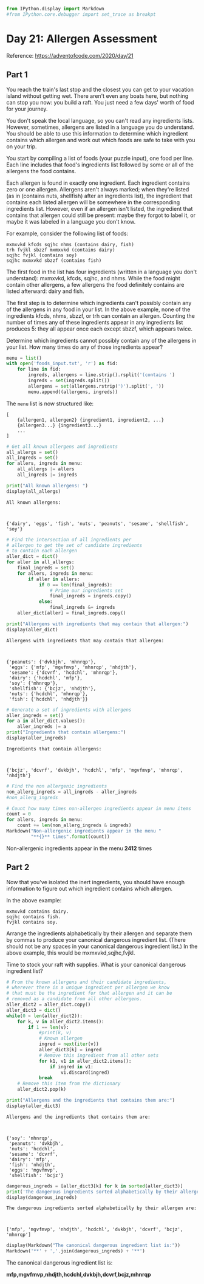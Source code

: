 ```python
from IPython.display import Markdown
#from IPython.core.debugger import set_trace as breakpt
```

# Day 21: Allergen Assessment

Reference: https://adventofcode.com/2020/day/21

## Part 1

You reach the train's last stop and the closest you can get to your vacation island without getting wet. There aren't even any boats here, but nothing can stop you now: you build a raft. You just need a few days' worth of food for your journey.

You don't speak the local language, so you can't read any ingredients lists. However, sometimes, allergens are listed in a language you do understand. You should be able to use this information to determine which ingredient contains which allergen and work out which foods are safe to take with you on your trip.

You start by compiling a list of foods (your puzzle input), one food per line. Each line includes that food's ingredients list followed by some or all of the allergens the food contains.

Each allergen is found in exactly one ingredient. Each ingredient contains zero or one allergen. Allergens aren't always marked; when they're listed (as in (contains nuts, shellfish) after an ingredients list), the ingredient that contains each listed allergen will be somewhere in the corresponding ingredients list. However, even if an allergen isn't listed, the ingredient that contains that allergen could still be present: maybe they forgot to label it, or maybe it was labeled in a language you don't know.

For example, consider the following list of foods:
```
mxmxvkd kfcds sqjhc nhms (contains dairy, fish)
trh fvjkl sbzzf mxmxvkd (contains dairy)
sqjhc fvjkl (contains soy)
sqjhc mxmxvkd sbzzf (contains fish)
```
The first food in the list has four ingredients (written in a language you don't understand): mxmxvkd, kfcds, sqjhc, and nhms. While the food might contain other allergens, a few allergens the food definitely contains are listed afterward: dairy and fish.

The first step is to determine which ingredients can't possibly contain any of the allergens in any food in your list. In the above example, none of the ingredients kfcds, nhms, sbzzf, or trh can contain an allergen. Counting the number of times any of these ingredients appear in any ingredients list produces 5: they all appear once each except sbzzf, which appears twice.

Determine which ingredients cannot possibly contain any of the allergens in your list. How many times do any of those ingredients appear?


```python
menu = list()
with open('foods_input.txt', 'r') as fid:
    for line in fid:
        ingreds, allergens = line.strip().rsplit('(contains ')
        ingreds = set(ingreds.split())
        allergens = set(allergens.rstrip(')').split(', '))
        menu.append((allergens, ingreds))
```

The `menu` list is now structured like:
```
[
    {allergen1, allergen2} {ingredient1, ingredient2, ...}
    {allergen3...} {ingredient3...}
    ...
]
```


```python
# Get all known allergens and ingredients
all_allergs = set()
all_ingreds = set()
for allers, ingreds in menu:
    all_allergs |= allers
    all_ingreds |= ingreds

print("All known allergens: ")
display(all_allergs)
```

    All known allergens: 
    


    {'dairy', 'eggs', 'fish', 'nuts', 'peanuts', 'sesame', 'shellfish', 'soy'}



```python
# Find the intersection of all ingredients per
# allergen to get the set of candidate ingredients
# to contain each allergen
aller_dict = dict()
for aller in all_allergs:
    final_ingreds = set()
    for allers, ingreds in menu:
        if aller in allers:
            if 0 == len(final_ingreds):
                # Prime our ingredients set
                final_ingreds = ingreds.copy()
            else:
                final_ingreds &= ingreds
    aller_dict[aller] = final_ingreds.copy()

print("Allergens with ingredients that may contain that allergen:")
display(aller_dict)
```

    Allergens with ingredients that may contain that allergen:
    


    {'peanuts': {'dvkbjh', 'mhnrqp'},
     'eggs': {'mfp', 'mgvfmvp', 'mhnrqp', 'nhdjth'},
     'sesame': {'dcvrf', 'hcdchl', 'mhnrqp'},
     'dairy': {'hcdchl', 'mfp'},
     'soy': {'mhnrqp'},
     'shellfish': {'bcjz', 'nhdjth'},
     'nuts': {'hcdchl', 'mhnrqp'},
     'fish': {'hcdchl', 'nhdjth'}}



```python
# Generate a set of ingredients with allergens
aller_ingreds = set()
for a in aller_dict.values():
    aller_ingreds |= a
print("Ingredients that contain allergens:")
display(aller_ingreds)
```

    Ingredients that contain allergens:
    


    {'bcjz', 'dcvrf', 'dvkbjh', 'hcdchl', 'mfp', 'mgvfmvp', 'mhnrqp', 'nhdjth'}



```python
# Find the non allergenic ingredients
non_allerg_ingreds = all_ingreds - aller_ingreds
#non_allerg_ingreds
```


```python
# Count how many times non-allergen ingredients appear in menu items
count = 0
for allers, ingreds in menu:
    count += len(non_allerg_ingreds & ingreds)
Markdown("Non-allergenic ingredients appear in the menu "
         "**{}** times".format(count))
```




Non-allergenic ingredients appear in the menu **2412** times



## Part 2

Now that you've isolated the inert ingredients, you should have enough information to figure out which ingredient contains which allergen.

In the above example:

    mxmxvkd contains dairy.
    sqjhc contains fish.
    fvjkl contains soy.

Arrange the ingredients alphabetically by their allergen and separate them by commas to produce your canonical dangerous ingredient list. (There should not be any spaces in your canonical dangerous ingredient list.) In the above example, this would be mxmxvkd,sqjhc,fvjkl.

Time to stock your raft with supplies. What is your canonical dangerous ingredient list?


```python
# From the known allergens and their candidate ingredients,
# wherever there is a unique ingredient per allergen we know
# that must be the ingredient for that allergen and it can be
# removed as a candidate from all other allergens.
aller_dict2 = aller_dict.copy()
aller_dict3 = dict()
while(0 < len(aller_dict2)):
    for k, v in aller_dict2.items():
        if 1 == len(v):
            #print(k, v)
            # Known allergen
            ingred = next(iter(v))
            aller_dict3[k] = ingred
            # Remove this ingredient from all other sets
            for k1, v1 in aller_dict2.items():
                if ingred in v1:
                    v1.discard(ingred)
            break
    # Remove this item from the dictionary
    aller_dict2.pop(k)

print("Allergens and the ingredients that contains them are:")
display(aller_dict3)
```

    Allergens and the ingredients that contains them are:
    


    {'soy': 'mhnrqp',
     'peanuts': 'dvkbjh',
     'nuts': 'hcdchl',
     'sesame': 'dcvrf',
     'dairy': 'mfp',
     'fish': 'nhdjth',
     'eggs': 'mgvfmvp',
     'shellfish': 'bcjz'}



```python
dangerous_ingreds = [aller_dict3[k] for k in sorted(aller_dict3)]
print('The dangerous ingredients sorted alphabetically by their allergen are:')
display(dangerous_ingreds)
```

    The dangerous ingredients sorted alphabetically by their allergen are:
    


    ['mfp', 'mgvfmvp', 'nhdjth', 'hcdchl', 'dvkbjh', 'dcvrf', 'bcjz', 'mhnrqp']



```python
display(Markdown("The canonical dangerous ingredient list is:"))
Markdown('**' + ','.join(dangerous_ingreds) + '**')
```


The canonical dangerous ingredient list is:





**mfp,mgvfmvp,nhdjth,hcdchl,dvkbjh,dcvrf,bcjz,mhnrqp**


